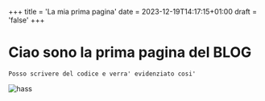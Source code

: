 +++
title = 'La mia prima pagina'
date = 2023-12-19T14:17:15+01:00
draft = 'false'
+++

# Ciao sono la prima pagina del BLOG

`Posso scrivere del codice e verra' evidenziato cosi' `
 
![hass](./hass.png "hass")
